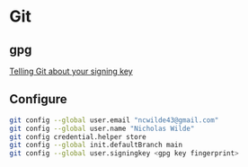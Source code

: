 # Git

## gpg

[Telling Git about your signing key](https://docs.github.com/en/github/authenticating-to-github/telling-git-about-your-signing-key)

## Configure

```bash
git config --global user.email "ncwilde43@gmail.com"
git config --global user.name "Nicholas Wilde"
git config credential.helper store
git config --global init.defaultBranch main
git config --global user.signingkey <gpg key fingerprint>
```

